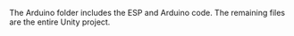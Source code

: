 The Arduino folder includes the ESP and Arduino code. The remaining files are the entire Unity project.

